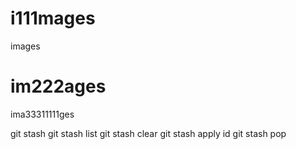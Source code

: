 # i111mages
images
# im222ages
ima33311111ges




git stash 
git stash list
git stash clear
git stash apply id 
git stash pop
